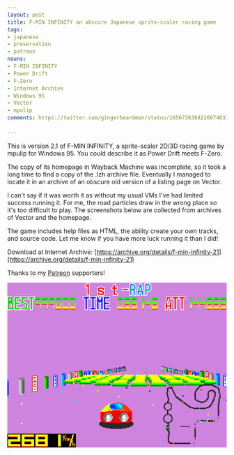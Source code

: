 ```yaml
---
layout: post
title: F-MIN INFINITY an obscure Japanese sprite-scaler racing game
tags:
- japanese
- preservation
- patreon
nouns:
- F-MIN INFINITY
- Power Drift
- F-Zero
- Internet Archive
- Windows 95
- Vector
- mpulip
comments: https://twitter.com/gingerbeardman/status/1656736368226074633

---
```


This is version 2.1 of F-MIN INFINITY, a sprite-scaler 2D/3D racing game by mpulip for Windows 95. You could describe it as Power Drift meets F-Zero.

The copy of its homepage in Wayback Machine was incomplete, so it took a long time to find a copy of the .lzh archive file. Eventually I managed to locate it in an archive of an obscure old version of a listing page on Vector.

I can't say if it was worth it as without my usual VMs I've had limited success running it. For me, the road particles draw in the wrong place so it's too difficult to play. The screenshots below are collected from archives of Vector and the homepage.

The game includes help files as HTML, the ability create your own tracks, and source code. Let me know if you have more luck running it than I did!

Download at Internet Archive: [https://archive.org/details/f-min-infinity-21](https://archive.org/details/f-min-infinity-21)

Thanks to my [Patreon](https://www.patreon.com/posts/f-min-infinity-1-82948641) supporters!

![PNG](/images/posts/f-min-infinity.png#pixel "F-MIN INFINITY Ver2.1")
